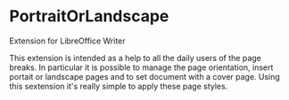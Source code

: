 # PortraitOrLandscape
Extension for LibreOffice Writer

This extension is intended as a help to all the daily users of the page breaks. In particular it is possible to manage the page orientation, insert portait or landscape pages and to set document with a cover page. Using this sextension it's really simple to apply these page styles.

